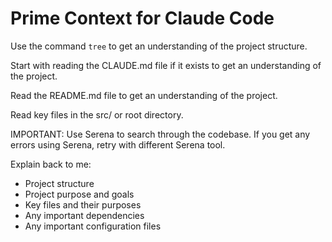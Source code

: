 # Prime Context for Claude Code

Use the command `tree` to get an understanding of the project structure.

Start with reading the CLAUDE.md file if it exists to get an understanding of the project.

Read the README.md file to get an understanding of the project.

Read key files in the src/ or root directory.

IMPORTANT: Use Serena to search through the codebase. If you get any errors using Serena, retry with different Serena tool.

Explain back to me:
- Project structure
- Project purpose and goals
- Key files and their purposes
- Any important dependencies
- Any important configuration files
